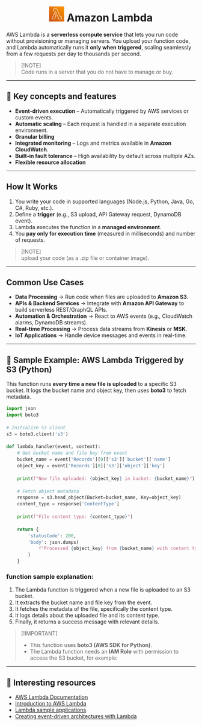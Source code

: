 <h1 align="center">
  <img src="../assets/lambda.png" alt="Amazon EC2" width="40px"/>  
  Amazon Lambda
</h1>


AWS Lambda is a **serverless compute service** that lets you run code without provisioning or managing servers. 
You upload your function code, and Lambda automatically runs it **only when triggered**, scaling seamlessly from a few requests per day to thousands per second.

> [!NOTE]\
> Code runs in a server that you do not have to manage or buy.

---

## 🔑 Key concepts and features
- **Event-driven execution** – Automatically triggered by AWS services or custom events. 
- **Automatic scaling** – Each request is handled in a separate execution environment. 
- **Granular billing**
- **Integrated monitoring** – Logs and metrics available in **Amazon CloudWatch**. 
- **Built-in fault tolerance** – High availability by default across multiple AZs. 
- **Flexible resource allocation**

---

## How It Works
1. You write your code in supported languages (Node.js, Python, Java, Go, C#, Ruby, etc.). 
2. Define a **trigger** (e.g., S3 upload, API Gateway request, DynamoDB event). 
3. Lambda executes the function in a **managed environment**. 
4. You **pay only for execution time** (measured in milliseconds) and number of requests. 

> [!NOTE]\
> upload your code (as a .zip file or container image). 

---

## Common Use Cases
- **Data Processing** → Run code when files are uploaded to **Amazon S3**. 
- **APIs & Backend Services** → Integrate with **Amazon API Gateway** to build serverless REST/GraphQL APIs. 
- **Automation & Orchestration** → React to AWS events (e.g., CloudWatch alarms, DynamoDB streams). 
- **Real-time Processing** → Process data streams from **Kinesis** or **MSK**. 
- **IoT Applications** → Handle device messages and events in real-time. 

---

## 📝 Sample Example: AWS Lambda Triggered by S3 (Python)

This function runs **every time a new file is uploaded** to a specific S3 bucket. 
It logs the bucket name and object key, then uses **boto3** to fetch metadata.

```python
import json
import boto3

# Initialize S3 client
s3 = boto3.client('s3')

def lambda_handler(event, context):
    # Get bucket name and file key from event
    bucket_name = event['Records'][0]['s3']['bucket']['name']
    object_key = event['Records'][0]['s3']['object']['key']

    print(f"New file uploaded: {object_key} in bucket: {bucket_name}")

    # Fetch object metadata
    response = s3.head_object(Bucket=bucket_name, Key=object_key)
    content_type = response['ContentType']

    print(f"File content type: {content_type}")

    return {
        'statusCode': 200,
        'body': json.dumps(
            f"Processed {object_key} from {bucket_name} with content type {content_type}"
        )
    }
```
### function sample explanation:

1. The Lambda function is triggered when a new file is uploaded to an S3 bucket.
2. It extracts the bucket name and file key from the event.
3. It fetches the metadata of the file, specifically the content type.
4. It logs details about the uploaded file and its content type.
5. Finally, it returns a success message with relevant details.

> \[!IMPORTANT]
> * This function uses **boto3 (AWS SDK for Python)**.
> * The Lambda function needs an **IAM Role** with permission to access the S3 bucket, for example:

---

## 🔗 Interesting resources
- [AWS Lambda Documentation](https://docs.aws.amazon.com/lambda/)
- [Introduction to AWS Lambda](https://www.geeksforgeeks.org/devops/introduction-to-aws-lambda/)
- [Lambda sample applications](https://docs.aws.amazon.com/lambda/latest/dg/lambda-samples.html)
- [Creating event-driven architectures with Lambda](https://docs.aws.amazon.com/lambda/latest/dg/concepts-event-driven-architectures.html)
